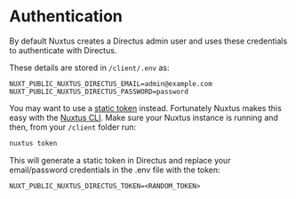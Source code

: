 # Authentication

By default Nuxtus creates a Directus admin user and uses these credentials to authenticate with Directus. 

These details are stored in `/client/.env` as:

```
NUXT_PUBLIC_NUXTUS_DIRECTUS_EMAIL=admin@example.com
NUXT_PUBLIC_NUXTUS_DIRECTUS_PASSWORD=password
```

You may want to use a [static token](https://docs.directus.io/reference/authentication.html) instead. Fortunately Nuxtus makes this easy with the [Nuxtus CLI](cli.md). Make sure your Nuxtus instance is running and then, from your `/client` folder run:

```bash
nuxtus token
```

This will generate a static token in Directus and replace your email/password credentials in the .env file with the token:

```
NUXT_PUBLIC_NUXTUS_DIRECTUS_TOKEN=<RANDOM_TOKEN>
```